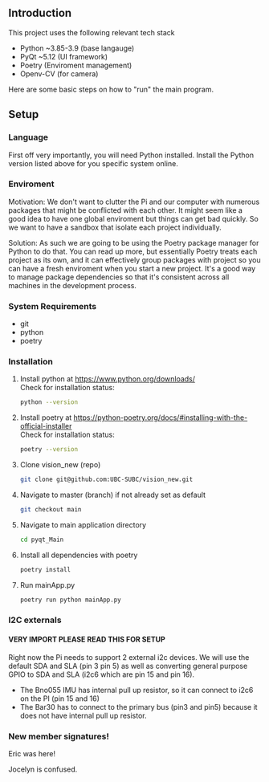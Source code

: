 ## Introduction

This project uses the following relevant tech stack
- Python ~3.85-3.9 (base langauge)
- PyQt ~5.12 (UI framework)
- Poetry (Enviroment management)
- Openv-CV (for camera)

Here are some basic steps on how to "run" the main program. 

## Setup
### Language
First off very importantly, you will need Python installed. Install the Python version listed above for you specific system online.

### Enviroment
Motivation: We don't want to clutter the Pi and our computer with numerous packages that might be conflicted with each other. It might seem like a good idea to have one global enviroment but things can get bad quickly. So we want to have a sandbox that isolate each project individually.

Solution: As such we are going to be using the Poetry package manager for Python to do that. You can read up more, but essentially Poetry treats each project as its own, and it can effectively group packages with project so you can have a fresh enviroment when you start a new project. It's a good way to manage package dependencies so that it's consistent across all machines in the development process. 
### System Requirements

* git
* python 
* poetry 

### Installation

1. Install python at https://www.python.org/downloads/ \
   Check for installation status:
   ```sh
   python --version
   ```
2. Install poetry at https://python-poetry.org/docs/#installing-with-the-official-installer \
   Check for installation status:
   ```sh
   poetry --version
   ```
3. Clone vision_new (repo) 
   ```sh
   git clone git@github.com:UBC-SUBC/vision_new.git
   ```
4. Navigate to master (branch) if not already set as default
   ```sh
   git checkout main
   ```
5. Navigate to main application directory 
   ```sh
   cd pyqt_Main
   ```
6. Install all dependencies with poetry 
   ```sh
   poetry install 
   ```
7. Run mainApp.py
   ```sh
   poetry run python mainApp.py
   ```

### I2C externals

#### VERY IMPORT PLEASE READ THIS FOR SETUP
Right now the Pi needs to support 2 external i2c devices. We will use the default SDA and SLA (pin 3 pin 5) as well as converting general purpose GPIO to SDA and SLA (i2c6 which are pin 15 and pin 16).

- The Bno055 IMU has internal pull up resistor, so it can connect to i2c6 on the PI (pin 15 and 16)
- The Bar30 has to connect to the primary bus (pin3 and pin5) because it does not have internal pull up resistor.


### New member signatures! 
Eric was here!

Jocelyn is confused.
